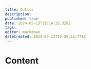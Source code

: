 ```yaml
---
title: Outils
description: 
published: true
date: 2024-05-13T11:14:29.328Z
tags: 
editor: markdown
dateCreated: 2024-05-13T10:59:12.771Z
---
```


# Content